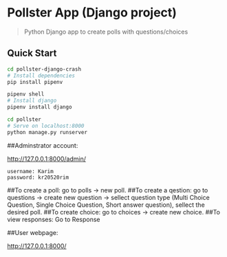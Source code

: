 # Pollster App (Django project)

> Python Django app to create polls with questions/choices

## Quick Start
``` bash
cd pollster-django-crash
# Install dependencies
pip install pipenv

pipenv shell
# Install django
pipenv install django

cd pollster
# Serve on localhost:8000
python manage.py runserver
```
##Adminstrator account:

http://127.0.0.1:8000/admin/
```
username: Karim
password: kr20520rim
```
##To create a poll: go to polls -> new poll. 
##To create a qestion: go to questions -> create new question -> sellect question type (Multi Choice Question, Single Choice Question, Short answer question), sellect the desired poll.
##To create choice: go to choices -> create new choice.
##To view responses: Go to Response

##User webpage:

http://127.0.0.1:8000/
